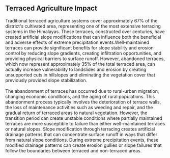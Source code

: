 ## Terraced Agriculture Impact

Traditional terraced agriculture systems cover approximately 67% of the district's cultivated area, representing one of the most extensive terracing systems in the Himalayas. These terraces, constructed over centuries, have created artificial slope modifications that can influence both the beneficial and adverse effects of extreme precipitation events.Well-maintained terraces can provide significant benefits for slope stability and erosion control by reducing slope gradients, creating infiltration opportunities, and providing physical barriers to surface runoff. However, abandoned terraces, which now represent approximately 35% of the total terraced area, can actually increase vulnerability to landslides and erosion by creating unsupported cuts in hillslopes and eliminating the vegetation cover that previously provided slope stabilization. <br> <br>
The abandonment of terraces has occurred due to rural-urban migration, changing economic conditions, and the aging of rural populations. This abandonment process typically involves the deterioration of terrace walls, the loss of maintenance activities such as weeding and repair, and the gradual return of terraced areas to natural vegetation. However, the transition period can create unstable conditions where partially maintained terraces are more susceptible to failure than either well-maintained terraces or natural slopes. Slope modification through terracing creates artificial drainage patterns that can concentrate surface runoff in ways that differ from natural slope conditions. During extreme precipitation events, these modified drainage patterns can create erosion gullies or slope failures that follow the boundaries between terraced and non-terraced areas.
